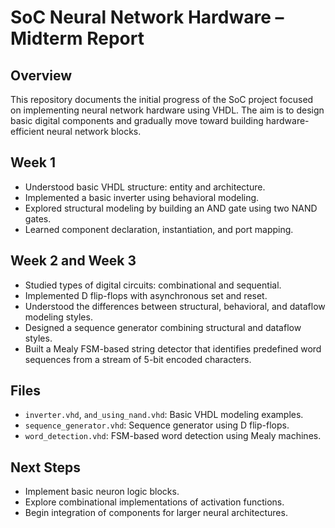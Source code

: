 # SoC Neural Network Hardware – Midterm Report

## Overview

This repository documents the initial progress of the SoC project focused on implementing neural network hardware using VHDL. The aim is to design basic digital components and gradually move toward building hardware-efficient neural network blocks.

## Week 1

- Understood basic VHDL structure: entity and architecture.
- Implemented a basic inverter using behavioral modeling.
- Explored structural modeling by building an AND gate using two NAND gates.
- Learned component declaration, instantiation, and port mapping.

## Week 2 and Week 3

- Studied types of digital circuits: combinational and sequential.
- Implemented D flip-flops with asynchronous set and reset.
- Understood the differences between structural, behavioral, and dataflow modeling styles.
- Designed a sequence generator combining structural and dataflow styles.
- Built a Mealy FSM-based string detector that identifies predefined word sequences from a stream of 5-bit encoded characters.

## Files

- `inverter.vhd`, `and_using_nand.vhd`: Basic VHDL modeling examples.
- `sequence_generator.vhd`: Sequence generator using D flip-flops.
- `word_detection.vhd`: FSM-based word detection using Mealy machines.

## Next Steps

- Implement basic neuron logic blocks.
- Explore combinational implementations of activation functions.
- Begin integration of components for larger neural architectures.
